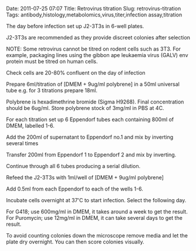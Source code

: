 Date: 2011-07-25 07:07
Title: Retrovirus titration
Slug: retrovirus-titration
Tags: antibody,histology,metabolomics,virus,titer,infection assay,titration







The day before infection set up J2-3T3s in 6-well plates. 

J2-3T3s are recommended as they provide discreet colonies after selection

NOTE: Some retrovirus cannot be titred on rodent cells such as 3T3. For example, packaging lines using the gibbon ape leukaemia virus (GALV) env protein must be titred on human cells.



Check cells are 20-80% confluent on the day of infection




Prepare 6ml/titration of [DMEM + 9ug/ml polybrene] in a 50ml universal tube e.g. for 3 titrations prepare 18ml.

Polybrene is hexadimethrine bromide (Sigma H9268). Final concentration should be 6ug/ml. Store polybrene stock of 3mg/ml in PBS at 4C.



For each titration set up 6 Eppendorf tubes each containing 800ml of DMEM, labelled 1-6.




Add the 200ml of supernatant to Eppendorf no.1 and mix by inverting several times



Transfer 200ml from Eppendorf 1 to Eppendorf 2 and mix by inverting.



Continue through all 6 tubes producing a serial dilution.



Refeed the J2-3T3s with 1ml/well of [DMEM + 9ug/ml polybrene]



Add 0.5ml from each Eppendorf to each of the wells 1-6.



Incubate cells overnight at 37&#39;C to start infection. Select the following day.



For G418; use 600mg/ml in DMEM, it takes around a week to get the result.  
For Puromycin; use 12mg/ml in DMEM, it can take several days to get the result.

To avoid counting colonies down the microscope remove media and let the plate dry overnight. You can then score colonies visually.




